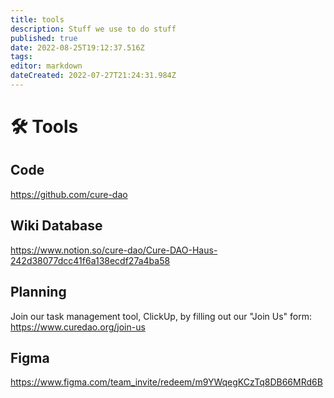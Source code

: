 ```yaml
---
title: tools
description: Stuff we use to do stuff
published: true
date: 2022-08-25T19:12:37.516Z
tags: 
editor: markdown
dateCreated: 2022-07-27T21:24:31.984Z
---
```


# 🛠 Tools

## Code

https://github.com/cure-dao

## Wiki Database

https://www.notion.so/cure-dao/Cure-DAO-Haus-242d38077dcc41f6a138ecdf27a4ba58

## Planning

Join our task management tool, ClickUp, by filling out our "Join Us" form: https://www.curedao.org/join-us

## Figma
https://www.figma.com/team_invite/redeem/m9YWqegKCzTq8DB66MRd6B